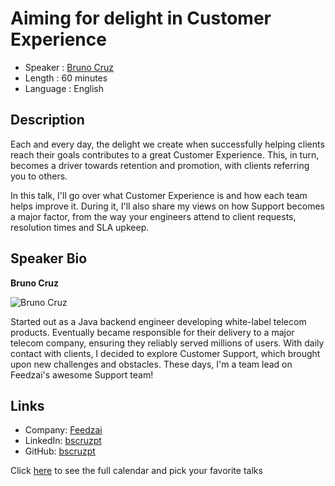 Aiming for delight in Customer Experience
=========================================

* Speaker   : [Bruno Cruz](https://pixels.camp/bscruzpt)
* Length    : 60 minutes
* Language  : English
 
Description
-----------

Each and every day, the delight we create when successfully helping clients reach their goals contributes to a great Customer Experience. This, in turn, becomes a driver towards retention and promotion, with clients referring you to others.

In this talk, I'll go over what Customer Experience is and how each team helps improve it. During it, I'll also share my views on how Support becomes a major factor, from the way your engineers attend to client requests, resolution times and SLA upkeep.

Speaker Bio
-----------

**Bruno Cruz**

![Bruno Cruz](https://avatars1.githubusercontent.com/u/1176618?s=460&v=4)

Started out as a Java backend engineer developing white-label telecom products. Eventually became responsible for their delivery to a major telecom company, ensuring they reliably served millions of users. With daily contact with clients, I decided to explore Customer Support, which brought upon new challenges and obstacles. These days, I'm a team lead on Feedzai's awesome Support team! 

Links
-----

* Company: [Feedzai](https://feedzai.com/)
* LinkedIn: [bscruzpt](https://www.linkedin.com/in/bscruzpt/)
* GitHub: [bscruzpt](https://github.com/bscruzpt/)

Click [here][1] to see the full calendar and pick your favorite talks

[1]: https://pixels.camp/schedule/
